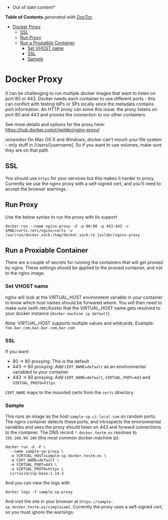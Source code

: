 
* Out of date content*

<!-- START doctoc generated TOC please keep comment here to allow auto update -->
<!-- DON'T EDIT THIS SECTION, INSTEAD RE-RUN doctoc TO UPDATE -->
**Table of Contents**  *generated with [DocToc](https://github.com/thlorenz/doctoc)*

- [Docker Proxy](#docker-proxy)
  - [SSL](#ssl)
  - [Run Proxy](#run-proxy)
  - [Run a Proxialble Container](#run-a-proxialble-container)
    - [Set VHOST name](#set-vhost-name)
    - [SSL](#ssl-1)
    - [Sample](#sample)

<!-- END doctoc generated TOC please keep comment here to allow auto update -->

# Docker Proxy

It can be challenging to run multiple docker images that want to listen on port 80 or 443.
Docker needs each container to use different ports - this can conflict with testing IdPs or SPs locally since the metadata contains port information.
An HTTP proxy can solve this issue: the proxy listens on port 80 and 443 and proxies the connection to our other containers.

See more details and options for the proxy here: https://hub.docker.com/r/jwilder/nginx-proxy/

*remember* On Mac OS X and Windows, docker can't mount your file system - only stuff in /Users/[username]. So if you want to use volumes, make sure they are on that path

## SSL
You should use `https` for your services but this makes it harder to proxy.  Currently we use the nginx proxy with a self-signed cert, and you'll need to accept the browser warnings.

## Run Proxy

Use the below syntax to run the proxy with tls support

```
docker run --name nginx-proxy -d -p 80:80 -p 443:443 -v $PWD/certs:/etc/nginx/certs -v /var/run/docker.sock:/tmp/docker.sock:ro jwilder/nginx-proxy
```

## Run a Proxiable Container

There are a couple of secrets for running the containers that will get
proxied by nginx. These settings should be applied to the proxied
container, and not to the nginx image.

### Set VHOST name

nginx will look at the VIRTUAL_HOST environment variable in your
container to know which host names should be forwared where.  You will
then need to make sure (with /etc/hosts) that the VIRTUAL_HOST name
gets resolved to your docker instance (`docker-machine ip default`).

Note: VIRTUAL_HOST supports multiple values and wildcards. Example: `foo.bar.com,baz.bar.com,bar.com`

### SSL

If you want:

* 80 -> 80 proxying: This is the default
* 443 -> 80 proxying: Add `CERT_NAME=default` as an environmental variabled to your container
* 443 -> 80 proxying: Add `CERT_NAME=default`, `VIRTUAL_PORT=443` and `VIRTUAL_PROTO=https`

`CERT_NAME` maps to the mounted certs from the `certs` directory.

### Sample

This runs an image as the host `sample-sp.ci-local.com` on random
ports. The nginx container detects these ports, and introspects the
environmental variables and sees the proxy should listen on 443 and
forward connections to the container. The DNS record
`*.docker.testm.es` resolves to ` 192.168.99.100` (the most common
docker-machine ip).

    docker run -d -P \
      --name sample-sp-proxy \
      -e VIRTUAL_HOST=sample-sp.docker.testm.es \
      -e CERT_NAME=default \
      -e VIRTUAL_PORT=443 \
      -e VIRTUAL_PROTO=https \
      cirrusid/ssp-base:1.14.3


And you can view the logs with

    docker logs -f sample-sp-proxy

And visit the site in your browser at
`https://sample-sp.docker.testm.es/simplesaml`. Currently the proxy
uses a self-signed cert, so you must ignore the warnings.